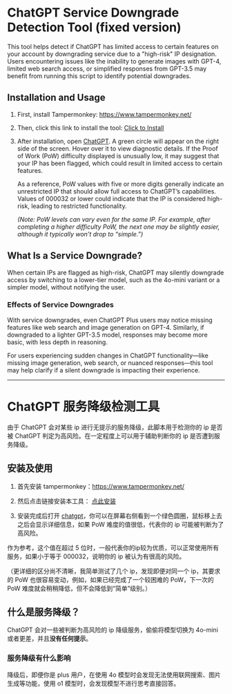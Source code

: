 # ChatGPT Service Downgrade Detection Tool (fixed version)

This tool helps detect if ChatGPT has limited access to certain features on your account by downgrading service due to a "high-risk" IP designation. Users encountering issues like the inability to generate images with GPT-4, limited web search access, or simplified responses from GPT-3.5 may benefit from running this script to identify potential downgrades.

## Installation and Usage
1. First, install Tampermonkey: https://www.tampermonkey.net/

2. Then, click this link to install the tool: [Click to Install](https://github.com/zetaloop/chatgpt-degrade-checker/raw/refs/heads/main/chatgpt-degrade-checker.user.js)

3. After installation, open [ChatGPT](https://chatgpt.com/). A green circle will appear on the right side of the screen. Hover over it to view diagnostic details. If the Proof of Work (PoW) difficulty displayed is unusually low, it may suggest that your IP has been flagged, which could result in limited access to certain features.

   As a reference, PoW values with five or more digits generally indicate an unrestricted IP that should allow full access to ChatGPT’s capabilities. Values of 000032 or lower could indicate that the IP is considered high-risk, leading to restricted functionality.

   _(Note: PoW levels can vary even for the same IP. For example, after completing a higher difficulty PoW, the next one may be slightly easier, although it typically won’t drop to “simple.”)_

## What Is a Service Downgrade?
When certain IPs are flagged as high-risk, ChatGPT may silently downgrade access by switching to a lower-tier model, such as the 4o-mini variant or a simpler model, without notifying the user.

### Effects of Service Downgrades
With service downgrades, even ChatGPT Plus users may notice missing features like web search and image generation on GPT-4. Similarly, if downgraded to a lighter GPT-3.5 model, responses may become more basic, with less depth in reasoning. 

For users experiencing sudden changes in ChatGPT functionality—like missing image generation, web search, or nuanced responses—this tool may help clarify if a silent downgrade is impacting their experience.


---

# ChatGPT 服务降级检测工具
由于 ChatGPT 会对某些 ip 进行无提示的服务降级，此脚本用于检测你的 ip 是否被 ChatGPT 判定为高风险。在一定程度上可以用于辅助判断你的 ip 是否遭到服务降级。

## 安装及使用
1. 首先安装 tampermonkey：https://www.tampermonkey.net/

2. 然后点击链接安装本工具： [点此安装](https://github.com/zetaloop/chatgpt-degrade-checker/raw/refs/heads/main/chatgpt-degrade-checker.user.js)

3. 安装完成后打开 [chatgpt](https://chatgpt.com/)，你可以在屏幕右侧看到一个绿色圆圈，鼠标移上去之后会显示详细信息，如果 PoW 难度的值很低，代表你的 ip 可能被判断为了高风险。

作为参考，这个值在超过 5 位时，一般代表你的ip较为优质，可以正常使用所有服务，如果小于等于 000032，说明你的 ip 被认为有很高的风险。

（更详细的区分尚不清晰，我简单测试了几个 ip，发现即便对同一个 ip，其要求的 PoW 也很容易变动，例如，如果已经完成了一个较困难的 PoW，下一次的 PoW 难度就会稍稍降低，但不会降低到“简单”级别。）

## 什么是服务降级？
ChatGPT 会对一些被判断为高风险的 ip 降级服务，偷偷将模型切换为 4o-mini 或者更差，并且**没有任何提示**。

### 服务降级有什么影响
降级后，即便你是 plus 用户，在使用 4o 模型时会发现无法使用联网搜索、图片生成等功能，使用 o1 模型时，会发现模型不进行思考直接回答。




